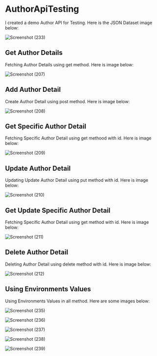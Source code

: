 # AuthorApiTesting
I created a demo Author API for Testing. Here is the JSON Dataset image below:

![Screenshot (233)](https://user-images.githubusercontent.com/90126212/212908229-f8af2b25-36dc-4467-80da-7ede75bed15f.png)

## Get Author Details
Fetching Author Details using get method. Here is image below:

![Screenshot (207)](https://user-images.githubusercontent.com/90126212/212909224-01f1ef7f-a1ea-414e-b7a4-4496951207da.png)

## Add Author Detail
Create Author Detail using post method. Here is image below:


![Screenshot (208)](https://user-images.githubusercontent.com/90126212/212912013-d220d73b-ae0e-4b80-b86f-0c6b02995bef.png)

## Get Specific Author Detail
Fetching Specific Author Detail using get methood with id. Here is image below:

![Screenshot (209)](https://user-images.githubusercontent.com/90126212/212914095-00452df9-f27c-4d25-be50-9a99fad3c167.png)


## Update Author Detail
Updating Update Author Detail using put method with id. Here is image below:

![Screenshot (210)](https://user-images.githubusercontent.com/90126212/212917180-c28b33f0-8512-4ec0-8514-7b4fe587aec5.png)

## Get Update Specific Author Detail
Fetching Specific Author Detail using get method with id. Here is image below:

![Screenshot (211)](https://user-images.githubusercontent.com/90126212/212919575-cedf341d-1950-4e2c-ac71-f30f9645de36.png)

## Delete Author Detail
Deleting Author Detail using delete method with id. Here is image below:


![Screenshot (212)](https://user-images.githubusercontent.com/90126212/212925076-1506a1a6-cc22-41f8-aa90-e6c3ad20f8ee.png)

## Using Environments Values
Using Environments Values in all method. Here are some images below:

![Screenshot (235)](https://user-images.githubusercontent.com/90126212/212926285-5253a048-1c23-4a72-9533-b626d7f7b716.png)

![Screenshot (236)](https://user-images.githubusercontent.com/90126212/212927275-ee0355a0-9fc6-4e97-b436-a558f3b8e8c2.png)

![Screenshot (237)](https://user-images.githubusercontent.com/90126212/212927349-4abd3ce5-9ef8-4a7b-a28c-76707749cf7e.png)

![Screenshot (238)](https://user-images.githubusercontent.com/90126212/212927534-d0a44976-4efa-4f02-ada8-3470f412d678.png)

![Screenshot (239)](https://user-images.githubusercontent.com/90126212/212927612-8582b25e-6d0d-42dc-800c-c12ab37401be.png)
